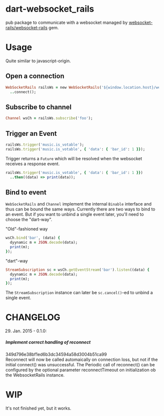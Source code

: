 dart-websocket_rails
====================

pub package to communicate with a websocket managed by [websocket-rails/websocket-rails](https://github.com/websocket-rails/websocket-rails/tree/master/lib/assets/javascripts/websocket_rails) gem.

Usage
=====

Quite similar to javascript-origin.

Open a connection
-----------------

```ruby
WebSocketRails railsWs = new WebSocketRails('${window.location.host}/websocket')
  ..connect();
```

Subscribe to channel
----------------------

```ruby
Channel wsCh = railsWs.subscribe('foo');
```

Trigger an Event
----------------

```ruby
railsWs.trigger('music.is_votable');
railsWs.trigger('music.is_votable', { 'data': { 'bar_id': 1 }});
```

Trigger returns a `Future` which will be resolved when the websocket receives a response event.

```ruby
railsWs.trigger('music.is_votable', { 'data': { 'bar_id': 1 }})
  ..then((data) => print(data));
```

Bind to event
-----------------

`WebSocketRails` and `Channel` implement the internal `Binable` interface and thus can be bound the same ways. Currently there are two ways to bind to an event. But if you want to unbind a single event later, you'll need to choose the "dart-way".

"Old"-fashioned way
```ruby
wsCh.bind('bar', (data) {
  dyynamic m = JSON.decode(data);
  print(m);
});
```

"dart"-way
```ruby
StreamSubscription sc = wsCh.getEventStream('bar').listen((data) {
  dyynamic m = JSON.decode(data);
  print(m);
});
```
The `StreamSubscription` instance can later be `sc.cancel()`-ed to unbind a single event.

CHANGELOG
=========

29. Jan. 2015 - 0.1.0:


##### Implement correct handling of reconnect #####
349d796e38bf1ed6b3dc34594a58d3004b51ca99  
Reconnect will now be called automaically on connection loss, but not if the initial connect() was unsuccessful. The Periodic call of reconnect() can be configured by the optional parameter reconnectTimeout on initialization ob the WebsocketRails instance.


WIP
===

It's not finished yet, but it works.
